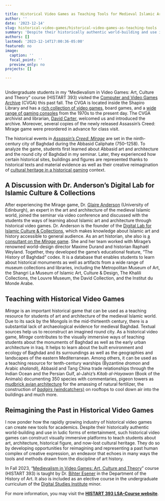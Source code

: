 ```yaml
---

title: Historical Video Games as Teaching Tools for Medieval Islamic Art and Architecture
author: ''
date: '2023-12-14'
slug: historical-video-games/historical-video-games-as-teaching-tools
summary: 'Despite their historically authentic world-building and use in ludic forms of entertainment, such historical video games can construct visually immersive platforms to teach students about art, architecture, historical figures, and now-lost cultural heritage.'
authors: []
lastmod: '2023-12-14T17:00:36-05:00'
featured: no
image:
  caption: ''
  focal_point: ''
  preview_only: no
projects: []

---
```


##

Undergraduate students in my “Medievalism in Video Games: Art, Culture and Theory” course (HISTART 393) visited the [Computer and Video Games Archive](https://www.lib.umich.edu/locations-and-hours/computer-and-video-game-archive) (CVGA) this past fall. The CVGA is located inside the Shapiro Library and has a [rich collection of video games](https://search.lib.umich.edu/catalog?filter.collection=Video+Games+-+4th+Floor&filter.location=Shapiro&library=U-M+Ann+Arbor+Libraries), board games, and a [wide range of gaming consoles](https://www.lib.umich.edu/locations-and-hours/computer-and-video-game-archive/use-archive/game-systems) from the 1970s to the present day. The CVGA archivist and librarian, [David Carter](https://www.lib.umich.edu/users/superman), welcomed us and introduced the archive. Moreover, several copies of the newly released Assassin’s Creed: Mirage game were preordered in advance for class visit.

The historical events in [*Assassin’s Creed: Mirage*](https://news.ubisoft.com/en-us/article/3q7ANVXHm68MIG99qNrPCl/assassins-creed-mirage-introduces-history-of-baghdad-feature-to-bring-players-closer-to-history) are set in the ninth-century city of Baghdad during the Abbasid Caliphate (750–1258). To analyze the game, students first learned about Abbasid art and architecture and the round city of Baghdad in my seminar. Later, they experienced how certain historical sites, buildings and figures are represented thanks to historical texts and material evidence as well as their creative reimagination of [cultural heritage in a historical gaming](https://doi.org/10.1080/13642529.2017.1256615) context.


## **A Discussion with Dr. Anderson’s Digital Lab for Islamic Culture & Collections**


After experiencing the Mirage game, Dr. [Glaire Anderson](https://glairedanderson.com/) (University of Edinburgh), an expert in the art and architecture of the medieval Islamic world, joined the seminar via video conference and discussed with the students the ways of learning about Islamic art and architecture through historical video games. Dr. Anderson is the founder of the [Digital Lab for Islamic Culture & Collections](https://digitallabivcc.com/), which makes knowledge about Islamic art and history accessible to general audience. As an art historian, she also is [a consultant on the *Mirage* game](https://theconversation.com/what-the-new-assassins-creed-game-tells-us-about-ninth-century-baghdad-from-the-art-historian-who-worked-on-the-game-209755). She and her team worked with Mirage’s renowned world-design director Maxime Durand and historian Raphaël Weyland. Together, they developed the game’s educational feature, “The History of Baghdad” codex. It is a database that enables students to learn about historical monuments as well as artifacts from a wide range of museum collections and libraries, including the Metropolitan Museum of Art, the Shangri La Museum of Islamic Art, Culture & Design, The Khalili Collections, the Louvre Museum, the David Collection, and the Institut du Monde Arabe.


## **Teaching with Historical Video Games**


*Mirage* is an important historical game that can be used as a teaching resource for students of art and architecture of the medieval Islamic world. Due to its sack by the Mongols in the mid-thirteenth century, there is a substantial lack of archaeological evidence for medieval Baghdad. Textual sources help us to reconstruct an imagined round city. As a historical video game, *Mirage* contributes to the visually immersive ways of teaching students about the monuments of Baghdad as well as the early urban architecture in Iraq. It helps to learn about the built environment and ecology of Baghdad and its surroundings as well as the geographies and landscapes of the eastern Mediterranean. Among others, it can be used as a teaching resource for tenth-century warships (Byzantine *dromon* and Arabic *shalandi*), Abbasid and Tang China trade relationships through the Indian Ocean and the Persian Gulf, al-Jahiz’s *Kitab al-Hayawan* (Book of the Animals) documenting 350 species with commentaries, pigeon towers as [mudbrick avian architecture](https://youtu.be/LkR-A3APsV8?si=M_ncU68Fp7esWmbh&t=287) for the amassing of natural fertilizer, the construction of [*badgirs* (windcatchers)](https://iranicaonline.org/articles/badgir-traditional-structure-for-passive-air-conditioning) on rooftops to cool down air into the buildings and much more.


## **Reimagining the Past in Historical Video Games**


I now ponder how the rapidly growing industry of historical video games can create new tools for academics. Despite their historically authentic world-building and use in ludic forms of entertainment, such historical video games can construct visually immersive platforms to teach students about art, architecture, historical figure, and now-lost cultural heritage. They do so by developing opportunities for reimagining and representing a past human complex of creative expression, an endeavor that echoes in many ways the tools and methods drawn from the discipline of art history. 

In Fall 2023, “[Medievalism in Video Games: Art, Culture and Theory](https://hartgalleries.lsa.umich.edu/course_listings_f23/index.php?num=393-005h)” course (HISTART 393) is taught by Dr. [Bihter Esener](https://lsa.umich.edu/histart/people/lecturers-and-visitors/Bihter_Esener.html) in the Department of the History of Art. It also is included as an elective course in the undergraduate curriculum of the [Digital Studies Institute](https://www.digitalstudies.umich.edu/) minor.

For more information, you may visit the [**HISTART 393 LSA-Course website**](https://courses.lsa.umich.edu/medievalisminvideogames/).


